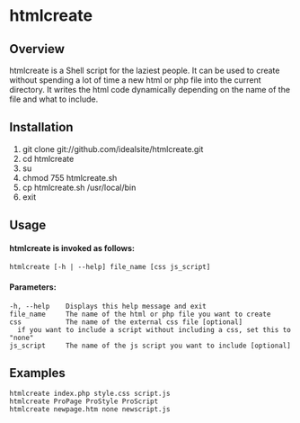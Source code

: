 # htmlcreate

## Overview
htmlcreate is a Shell script for the laziest people.
It can be used to create without spending a lot of time a new html or php file into the current directory.
It writes the html code dynamically depending on the name of the file and what to include.

## Installation
1. git clone git://github.com/idealsite/htmlcreate.git
2. cd htmlcreate
3. su
4. chmod 755 htmlcreate.sh
5. cp htmlcreate.sh /usr/local/bin
6. exit

## Usage
#### htmlcreate is invoked as follows:
    htmlcreate [-h | --help] file_name [css js_script]
#### Parameters:
    -h, --help    Displays this help message and exit
    file_name     The name of the html or php file you want to create
    css           The name of the external css file [optional]
      if you want to include a script without including a css, set this to "none"
    js_script     The name of the js script you want to include [optional]

## Examples
    htmlcreate index.php style.css script.js
    htmlcreate ProPage ProStyle ProScript
    htmlcreate newpage.htm none newscript.js
